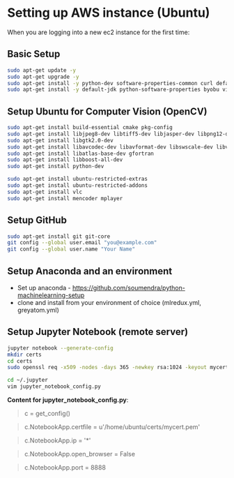 # Setting up AWS instance (Ubuntu)

When you are logging into a new ec2 instance for the first time:

## Basic Setup
```bash
sudo apt-get update -y
sudo apt-get upgrade -y
sudo apt-get install -y python-dev software-properties-common curl default-jre 
sudo apt-get install -y default-jdk python-software-properties byobu vim
```
## Setup Ubuntu for Computer Vision (OpenCV)

```bash
sudo apt-get install build-essential cmake pkg-config
sudo apt-get install libjpeg8-dev libtiff5-dev libjasper-dev libpng12-dev
sudo apt-get install libgtk2.0-dev
sudo apt-get install libavcodec-dev libavformat-dev libswscale-dev libv4l-dev
sudo apt-get install libatlas-base-dev gfortran
sudo apt-get install libboost-all-dev
sudo apt-get install python-dev

sudo apt-get install ubuntu-restricted-extras
sudo apt-get install ubuntu-restricted-addons
sudo apt-get install vlc
sudo apt-get install mencoder mplayer
```

## Setup GitHub
```bash
sudo apt-get install git git-core
git config --global user.email "you@example.com"
git config --global user.name "Your Name"
```

## Setup Anaconda and an environment
* Set up anaconda - https://github.com/soumendra/python-machinelearning-setup
* clone and install from your environment of choice (mlredux.yml, greyatom.yml)

## Setup Jupyter Notebook (remote server)
```bash
jupyter notebook --generate-config
mkdir certs
cd certs
sudo openssl req -x509 -nodes -days 365 -newkey rsa:1024 -keyout mycert.pem -out mycert.pem

cd ~/.jupyter
vim jupyter_notebook_config.py
```

**Content for jupyter_notebook_config.py**:

> c = get_config()

> c.NotebookApp.certfile = u'/home/ubuntu/certs/mycert.pem'

> c.NotebookApp.ip = '*'

> c.NotebookApp.open_browser = False 

> c.NotebookApp.port = 8888

